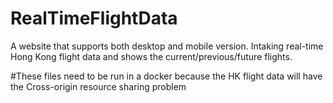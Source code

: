 # RealTimeFlightData
A website that supports both desktop and mobile version. Intaking real-time Hong Kong flight data and shows the current/previous/future flights.

#These files need to be run in a docker because the HK flight data will have the Cross-origin resource sharing problem

